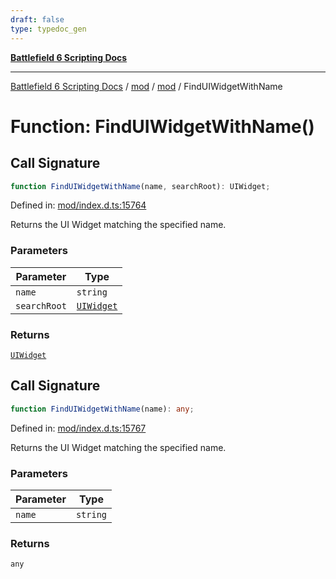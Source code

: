 ```yaml
---
draft: false
type: typedoc_gen
---
```


[**Battlefield 6 Scripting Docs**](../../../_index.md)

***

[Battlefield 6 Scripting Docs](../../../_index.md) / [mod](../../_index.md) / [mod](../_index.md) / FindUIWidgetWithName

# Function: FindUIWidgetWithName()

## Call Signature

```ts
function FindUIWidgetWithName(name, searchRoot): UIWidget;
```

Defined in: [mod/index.d.ts:15764](https://github.com/battlefield-portal-community/portal-docs/blob/ff09b2690670f74de7e97198022e5a97ff1161ff/generators/santiago/mod/index.d.ts#L15764)

Returns the UI Widget matching the specified name.

### Parameters

| Parameter | Type |
| ------ | ------ |
| `name` | `string` |
| `searchRoot` | [`UIWidget`](../UIWidget/_index.md) |

### Returns

[`UIWidget`](../UIWidget/_index.md)

## Call Signature

```ts
function FindUIWidgetWithName(name): any;
```

Defined in: [mod/index.d.ts:15767](https://github.com/battlefield-portal-community/portal-docs/blob/ff09b2690670f74de7e97198022e5a97ff1161ff/generators/santiago/mod/index.d.ts#L15767)

Returns the UI Widget matching the specified name.

### Parameters

| Parameter | Type |
| ------ | ------ |
| `name` | `string` |

### Returns

`any`
